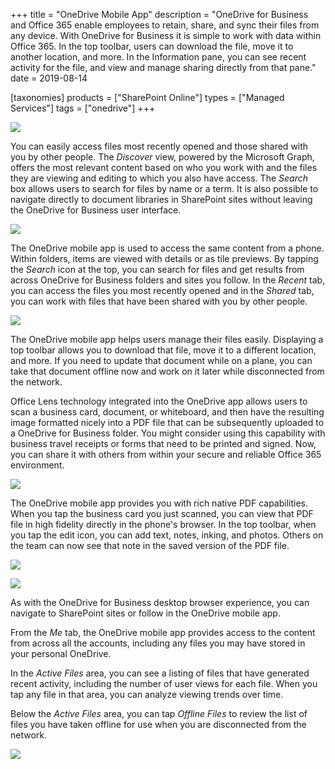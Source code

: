 +++
title = "OneDrive Mobile App"
description = "OneDrive for Business and Office 365 enable employees to retain, share, and sync their files from any device. With OneDrive for Business it is simple to work with data within Office 365. In the top toolbar, users can download the file, move it to another location, and more. In the Information pane, you can see recent activity for the file, and view and manage sharing directly from that pane."
date = 2019-08-14

[taxonomies]
products = ["SharePoint Online"]
types = ["Managed Services"]
tags = ["onedrive"]
+++

![](https://o365hq.com/images/484.png)

You can easily access files most recently opened and those shared with
you by other people. The *Discover* view, powered by the Microsoft
Graph, offers the most relevant content based on who you work with and
the files they are viewing and editing to which you also have access.
The *Search* box allows users to search for files by name or a term. It
is also possible to navigate directly to document libraries in
SharePoint sites without leaving the OneDrive for Business user
interface.

![](https://o365hq.com/images/485.png)

The OneDrive mobile app is used to access the same content from a phone.
Within folders, items are viewed with details or as tile previews. By
tapping the *Search* icon at the top, you can search for files and get
results from across OneDrive for Business folders and sites you follow.
In the *Recent* tab, you can access the files you most recently opened
and in the *Shared* tab, you can work with files that have been shared
with you by other people.

![](https://o365hq.com/images/486.png)

The OneDrive mobile app helps users manage their files easily. Displaying a
top toolbar allows you to download that file, move it to a different
location, and more. If you need to update that document while on a
plane, you can take that document offline now and work on it later while
disconnected from the network.

Office Lens technology integrated into the OneDrive app allows users to
scan a business card, document, or whiteboard, and then have the
resulting image formatted nicely into a PDF file that can be
subsequently uploaded to a OneDrive for Business folder. You might
consider using this capability with business travel receipts or forms
that need to be printed and signed. Now, you can share it with others
from within your secure and reliable Office 365 environment.

![](https://o365hq.com/images/487.png)

The OneDrive mobile app provides you with rich native PDF
capabilities. When you tap the business card you just scanned, you can
view that PDF file in high fidelity directly in the phone's
browser. In the top toolbar, when you tap the edit icon, you can add
text, notes, inking, and photos. Others on the team can now see that
note in the saved version of the PDF file.

![](https://o365hq.com/images/489.png)

![](https://o365hq.com/images/490.png)

As with the OneDrive for Business desktop browser experience, you can
navigate to SharePoint sites or follow in the OneDrive mobile app.

From the *Me* tab, the OneDrive mobile app provides access to the
content from across all the accounts, including any files you may have
stored in your personal OneDrive.

In the *Active Files* area, you can see a listing of files that have
generated recent activity, including the number of user views for each
file. When you tap any file in that area, you can analyze viewing trends
over time.

Below the *Active Files* area, you can tap *Offline Files* to review the
list of files you have taken offline for use when you are disconnected
from the network.

![](https://o365hq.com/images/488.png)
